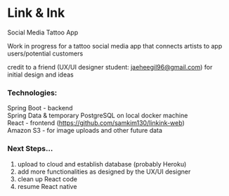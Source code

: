 # Link & Ink
Social Media Tattoo App

Work in progress for a tattoo social media app that connects artists to app users/potential customers

credit to a friend (UX/UI designer student: jaeheegil96@gmail.com) for initial design and ideas


### Technologies:
  Spring Boot - backend\
  Spring Data & temporary PostgreSQL on local docker machine\
  React - frontend (https://github.com/samkim130/linkink-web) \
  Amazon S3 - for image uploads and other future data


### Next Steps...
1. upload to cloud and establish database (probably Heroku)
2. add more functionalities as designed by the UX/UI designer
3. clean up React code
4. resume React native

